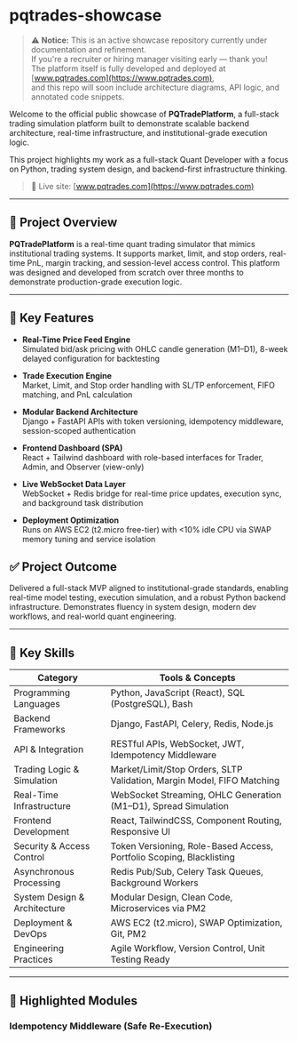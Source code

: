 # pqtrades-showcase
> ⚠️ **Notice:** This is an active showcase repository currently under documentation and refinement.  
> If you're a recruiter or hiring manager visiting early — thank you!  
> The platform itself is fully developed and deployed at [www.pqtrades.com](https://www.pqtrades.com),  
> and this repo will soon include architecture diagrams, API logic, and annotated code snippets.

Welcome to the official public showcase of **PQTradePlatform**, a full-stack trading simulation platform built to demonstrate scalable backend architecture, real-time infrastructure, and institutional-grade execution logic.

This project highlights my work as a full-stack Quant Developer with a focus on Python, trading system design, and backend-first infrastructure thinking.

> 🔗 Live site: [www.pqtrades.com](https://www.pqtrades.com)

---

## 🚀 Project Overview

**PQTradePlatform** is a real-time quant trading simulator that mimics institutional trading systems. It supports market, limit, and stop orders, real-time PnL, margin tracking, and session-level access control. This platform was designed and developed from scratch over three months to demonstrate production-grade execution logic.

---

## 🧠 Key Features

- **Real-Time Price Feed Engine**  
  Simulated bid/ask pricing with OHLC candle generation (M1–D1), 8-week delayed configuration for backtesting

- **Trade Execution Engine**  
  Market, Limit, and Stop order handling with SL/TP enforcement, FIFO matching, and PnL calculation

- **Modular Backend Architecture**  
  Django + FastAPI APIs with token versioning, idempotency middleware, session-scoped authentication

- **Frontend Dashboard (SPA)**  
  React + Tailwind dashboard with role-based interfaces for Trader, Admin, and Observer (view-only)

- **Live WebSocket Data Layer**  
  WebSocket + Redis bridge for real-time price updates, execution sync, and background task distribution

- **Deployment Optimization**  
  Runs on AWS EC2 (t2.micro free-tier) with <10% idle CPU via SWAP memory tuning and service isolation


## ✅ Project Outcome

Delivered a full-stack MVP aligned to institutional-grade standards, enabling real-time model testing, execution simulation, and a robust Python backend infrastructure. Demonstrates fluency in system design, modern dev workflows, and real-world quant engineering.

---

## 🧠 Key Skills

| Category                      | Tools & Concepts                                                             |
|------------------------------|------------------------------------------------------------------------------|
| Programming Languages        | Python, JavaScript (React), SQL (PostgreSQL), Bash                          |
| Backend Frameworks           | Django, FastAPI, Celery, Redis, Node.js                                     |
| API & Integration            | RESTful APIs, WebSocket, JWT, Idempotency Middleware                        |
| Trading Logic & Simulation   | Market/Limit/Stop Orders, SLTP Validation, Margin Model, FIFO Matching      |
| Real-Time Infrastructure     | WebSocket Streaming, OHLC Generation (M1–D1), Spread Simulation              |
| Frontend Development         | React, TailwindCSS, Component Routing, Responsive UI                        |
| Security & Access Control    | Token Versioning, Role-Based Access, Portfolio Scoping, Blacklisting        |
| Asynchronous Processing      | Redis Pub/Sub, Celery Task Queues, Background Workers                       |
| System Design & Architecture | Modular Design, Clean Code, Microservices via PM2                          |
| Deployment & DevOps          | AWS EC2 (t2.micro), SWAP Optimization, Git, PM2                             |
| Engineering Practices        | Agile Workflow, Version Control, Unit Testing Ready                         |

---

## 🔐 Highlighted Modules

### Idempotency Middleware (Safe Re-Execution)


